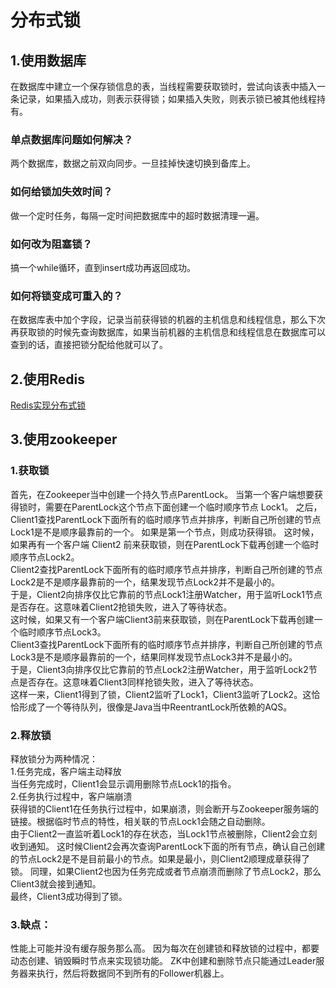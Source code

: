 # 分布式锁

## 1.使用数据库
在数据库中建立一个保存锁信息的表，当线程需要获取锁时，尝试向该表中插入一条记录，如果插入成功，则表示获得锁；如果插入失败，则表示锁已被其他线程持有。
### 单点数据库问题如何解决？
两个数据库，数据之前双向同步。一旦挂掉快速切换到备库上。
### 如何给锁加失效时间？
做一个定时任务，每隔一定时间把数据库中的超时数据清理一遍。
### 如何改为阻塞锁？
搞一个while循环，直到insert成功再返回成功。
### 如何将锁变成可重入的？
在数据库表中加个字段，记录当前获得锁的机器的主机信息和线程信息，那么下次再获取锁的时候先查询数据库，如果当前机器的主机信息和线程信息在数据库可以查到的话，直接把锁分配给他就可以了。

## 2.使用Redis
[Redis实现分布式锁](../database/redis/redis-distributed-lock.md)

## 3.使用zookeeper
### 1.获取锁  
首先，在Zookeeper当中创建一个持久节点ParentLock。
当第一个客户端想要获得锁时，需要在ParentLock这个节点下面创建一个临时顺序节点 Lock1。
之后，Client1查找ParentLock下面所有的临时顺序节点并排序，判断自己所创建的节点Lock1是不是顺序最靠前的一个。
如果是第一个节点，则成功获得锁。
这时候，如果再有一个客户端 Client2 前来获取锁，则在ParentLock下载再创建一个临时顺序节点Lock2。  
Client2查找ParentLock下面所有的临时顺序节点并排序，判断自己所创建的节点Lock2是不是顺序最靠前的一个，结果发现节点Lock2并不是最小的。  
于是，Client2向排序仅比它靠前的节点Lock1注册Watcher，用于监听Lock1节点是否存在。这意味着Client2抢锁失败，进入了等待状态。  
这时候，如果又有一个客户端Client3前来获取锁，则在ParentLock下载再创建一个临时顺序节点Lock3。  
Client3查找ParentLock下面所有的临时顺序节点并排序，判断自己所创建的节点Lock3是不是顺序最靠前的一个，结果同样发现节点Lock3并不是最小的。  
于是，Client3向排序仅比它靠前的节点Lock2注册Watcher，用于监听Lock2节点是否存在。这意味着Client3同样抢锁失败，进入了等待状态。  
这样一来，Client1得到了锁，Client2监听了Lock1，Client3监听了Lock2。这恰恰形成了一个等待队列，很像是Java当中ReentrantLock所依赖的AQS。  
### 2.释放锁  
释放锁分为两种情况：  
1.任务完成，客户端主动释放  
当任务完成时，Client1会显示调用删除节点Lock1的指令。  
2.任务执行过程中，客户端崩溃  
获得锁的Client1在任务执行过程中，如果崩溃，则会断开与Zookeeper服务端的链接。根据临时节点的特性，相关联的节点Lock1会随之自动删除。  
由于Client2一直监听着Lock1的存在状态，当Lock1节点被删除，Client2会立刻收到通知。
这时候Client2会再次查询ParentLock下面的所有节点，确认自己创建的节点Lock2是不是目前最小的节点。如果是最小，则Client2顺理成章获得了锁。
同理，如果Client2也因为任务完成或者节点崩溃而删除了节点Lock2，那么Client3就会接到通知。  
最终，Client3成功得到了锁。  
### 3.缺点：
性能上可能并没有缓存服务那么高。
因为每次在创建锁和释放锁的过程中，都要动态创建、销毁瞬时节点来实现锁功能。
ZK中创建和删除节点只能通过Leader服务器来执行，然后将数据同不到所有的Follower机器上。

